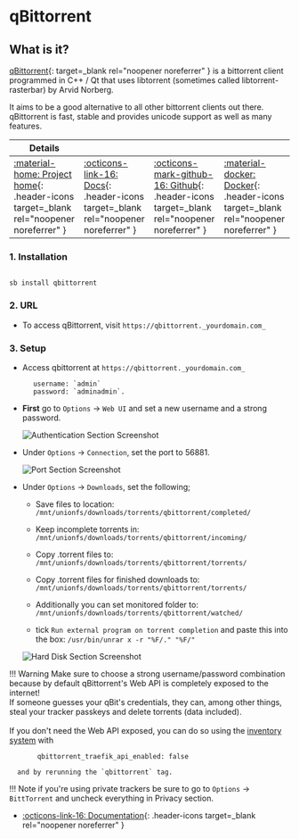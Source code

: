 # qBittorrent

## What is it?

[qBittorrent](https://www.qbittorrent.org/){: target=_blank rel="noopener noreferrer" } is a bittorrent client programmed in C++ / Qt that uses libtorrent (sometimes called libtorrent-rasterbar) by Arvid Norberg.

It aims to be a good alternative to all other bittorrent clients out there. qBittorrent is fast, stable and provides unicode support as well as many features.

| Details     |             |             |             |
|-------------|-------------|-------------|-------------|
| [:material-home: Project home](https://www.qbittorrent.org/){: .header-icons target=_blank rel="noopener noreferrer" } | [:octicons-link-16: Docs](https://github.com/qbittorrent/qBittorrent/wiki){: .header-icons target=_blank rel="noopener noreferrer" } | [:octicons-mark-github-16: Github](https://github.com/qbittorrent/qBittorrent){: .header-icons target=_blank rel="noopener noreferrer" } | [:material-docker: Docker](https://hub.docker.com/r/saltydk/qbittorrent){: .header-icons target=_blank rel="noopener noreferrer" }|

### 1. Installation

``` shell

sb install qbittorrent

```

### 2. URL

- To access qBittorrent, visit `https://qbittorrent._yourdomain.com_`

### 3. Setup

- Access qbittorrent at `https://qbittorrent._yourdomain.com_`

``` { .yaml }
      username: `admin`
      password: `adminadmin`.
```

- **First** go to `Options` -> `Web UI` and set a new username and a strong password.

    ![Authentication Section Screenshot](../images/community/qbit_auth.png)

- Under `Options` -> `Connection`, set the port to 56881.

    ![Port Section Screenshot](../images/community/qbit_port.png)

- Under `Options` -> `Downloads`, set the following;

    - Save files to location: `/mnt/unionfs/downloads/torrents/qbittorrent/completed/`

    - Keep incomplete torrents in: `/mnt/unionfs/downloads/torrents/qbittorrent/incoming/`

    - Copy .torrent files to: `/mnt/unionfs/downloads/torrents/qbittorrent/torrents/`

    - Copy .torrent files for finished downloads to: `/mnt/unionfs/downloads/torrents/qbittorrent/torrents/`

    - Additionally you can set monitored folder to: `/mnt/unionfs/downloads/torrents/qbittorrent/watched/`

    - tick `Run external program on torrent completion` and paste this into the box: `/usr/bin/unrar x -r "%F/." "%F/"`

    ![Hard Disk Section Screenshot](../images/community/qbit_hdd.png)

!!! Warning
      Make sure to choose a strong username/password combination because by default qBittorrent's Web API is completely exposed to the internet!<br>
      If someone guesses your qBit's credentials, they can, among other things, steal your tracker passkeys and delete torrents (data included).<br><br>
      If you don't need the Web API exposed, you can do so using the [inventory system](/saltbox/inventory/) with

``` { .yaml }
       qbittorrent_traefik_api_enabled: false
```

      and by rerunning the `qbittorrent` tag.

!!! Note
      if you're using private trackers be sure to go to `Options` -> `BittTorrent` and uncheck everything in Privacy section.

- [:octicons-link-16: Documentation](https://github.com/qbittorrent/qBittorrent/wiki){: .header-icons target=_blank rel="noopener noreferrer" }
